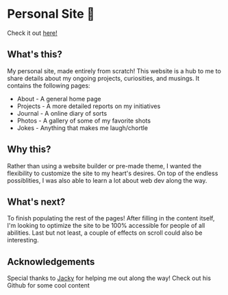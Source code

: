 # Personal Site 🌳

Check it out [here!](ansonyu.ca) 

## What's this?

My personal site, made entirely from scratch! This website is a hub to me to share details about my ongoing projects, curiosities, and musings. It contains the following pages:
* About - A general home page
* Projects - A more detailed reports on my initiatives
* Journal - A online diary of sorts
* Photos - A gallery of some of my favorite shots
* Jokes - Anything that makes me laugh/chortle

## Why this?

Rather than using a website builder or pre-made theme, I wanted the flexibility to customize the site to my heart's desires. On top of the endless possiblities, I was also able to learn a lot about web dev along the way.

## What's next?

To finish populating the rest of the pages! After filling in the content itself, I'm looking to optimize the site to be 100% accessible for people of all abilities. Last but not least, a couple of effects on scroll could also be interesting.

## Acknowledgements 

Special thanks to [Jacky](https://github.com/jackyzha0) for helping me out along the way! Check out his Github for some cool content
